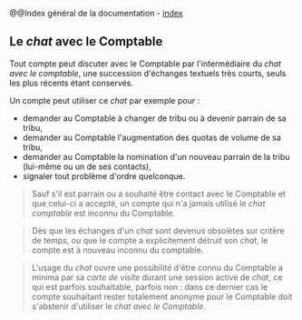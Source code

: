 @@Index général de la documentation - [index](./index.md)

## Le _chat_ avec le Comptable
Tout compte peut discuter avec le Comptable par l'intermédiaire du _chat avec le comptable_, une succession d'échanges textuels très courts, seuls les plus récents étant conservés.

Un compte peut utiliser ce _chat_ par exemple pour :
- demander au Comptable à changer de tribu ou à devenir parrain de sa tribu,
- demander au Comptable l'augmentation des quotas de volume de sa tribu,
- demander au Comptable la nomination d'un nouveau parrain de la tribu (lui-même ou un de ses contacts),
- signaler tout problème d'ordre quelconque.

> Sauf s'il est parrain ou a souhaité être contact avec le Comptable et que celui-ci a accepté, un compte qui n'a jamais utilisé le _chat comptable_ est inconnu du Comptable.

> Dès que les échanges d'un _chat_ sont devenus obsolètes sur critère de temps, ou que le compte a explicitement détruit son _chat_, le compte est à nouveau inconnu du comptable.

> L'usage du _chat_ ouvre une possibilité d'être connu du Comptable a minima par sa _carte de visite_ durant une session active de _chat_, ce qui est parfois souhaitable, parfois non : dans ce dernier cas le compte souhaitant rester totalement anonyme pour le Comptable doit s'abstenir d'utiliser le _chat avec le Comptable_.

